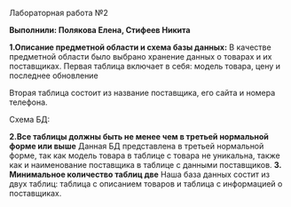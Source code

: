 Лабораторная работа №2 


**Выполнили: Полякова Елена, Стифеев Никита**


**1.Описание предметной области и схема базы данных:**
В качестве предметной области было выбрано хранение данных о товарах и их поставщиках. Первая таблица включает в себя: модель товара, цену и последнее обновление

Вторая таблица  состоит из название поставщика, его сайта и номера телефона.

Схема БД: 

**2.Все таблицы должны быть не менее чем в третьей нормальной форме или выше** 
Данная БД представлена в третьей нормальной форме, так как модель товара в таблице с товара не уникальна, также как и наименование поставщика в таблице с данными поставщиков. 
**3. Минимальное количество таблиц две** 
Наша база данных состит из двух таблиц: таблица с описанием товаров и таблица с информацией о поставщиках.

